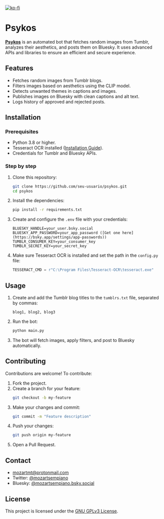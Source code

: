 [![ko-fi](https://ko-fi.com/img/githubbutton_sm.svg)](https://ko-fi.com/V7V81FVVVI)

# Psykos

**[Psykos](https://bsky.app/profile/psykos.bsky.social)** is an automated bot that fetches random images from Tumblr, analyzes their aesthetics, and posts them on Bluesky. It uses advanced APIs and libraries to ensure an efficient and secure experience.

## Features

- Fetches random images from Tumblr blogs.
- Filters images based on aesthetics using the CLIP model.
- Detects unwanted themes in captions and images.
- Publishes images on Bluesky with clean captions and alt text.
- Logs history of approved and rejected posts.

## Installation

### Prerequisites

- Python 3.8 or higher.
- Tesseract OCR installed ([Installation Guide](https://github.com/tesseract-ocr/tesseract)).
- Credentials for Tumblr and Bluesky APIs.

### Step by step

1. Clone this repository:

   ```bash
   git clone https://github.com/seu-usuario/psykos.git
   cd psykos
   ```

2. Install the dependencies:

   ```bash
   pip install -r requirements.txt
   ```

3. Create and configure the `.env` file with your credentials:

   ```properties
   BLUESKY_HANDLE=your_user.bsky.social
   BLUESKY_APP_PASSWORD=your_app_password ([Get one here](https://bsky.app/settings/app-passwords))
   TUMBLR_CONSUMER_KEY=your_consumer_key
   TUMBLR_SECRET_KEY=your_secret_key
   ```

4. Make sure Tesseract OCR is installed and set the path in the `config.py` file:
   ```python
   TESSERACT_CMD = r"C:\Program Files\Tesseract-OCR\tesseract.exe"
   ```

## Usage

1. Create and add the Tumblr blog titles to the `tumblrs.txt` file, separated by commas:

   ```
   blog1, blog2, blog3
   ```

2. Run the bot:

   ```bash
   python main.py
   ```

3. The bot will fetch images, apply filters, and post to Bluesky automatically.

## Contributing

Contributions are welcome! To contribute:

1. Fork the project.
2. Create a branch for your feature:
   ```bash
   git checkout -b my-feature
   ```
3. Make your changes and commit:
   ```bash
   git commit -m "Feature description"
   ```
4. Push your changes:
   ```bash
   git push origin my-feature
   ```
5. Open a Pull Request.

## Contact

- [mozartmt@protonmail.com](mailto:mozartmt@protonmail.com)
- Twitter: [@mozartsempiano](https://twitter.com/mozartsempiano)
- Bluesky: [‪@mozartsempiano.bsky.social‬](https://bsky.app/profile/mozartsempiano.bsky.social)

## License

This project is licensed under the [GNU GPLv3 License](LICENSE).
